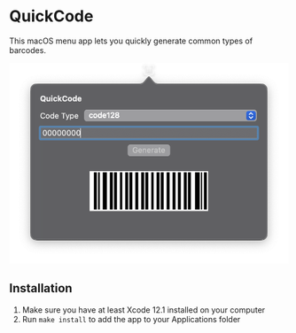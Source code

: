 # QuickCode
This macOS menu app lets you quickly generate common types of barcodes.

![demo](.github/quickcode-window.png)

## Installation
1. Make sure you have at least Xcode 12.1 installed on your computer
2. Run `make install` to add the app to your Applications folder